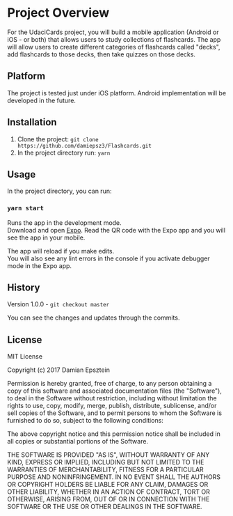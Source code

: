 # Project Overview
For the UdaciCards project, you will build a mobile application (Android or iOS - or both) that allows users to study collections of flashcards. The app will allow users to create different categories of flashcards called "decks", add flashcards to those decks, then take quizzes on those decks.

## Platform
The project is tested just under iOS platform.
Android implementation will be developed in the future.

## Installation
1. Clone the project: `git clone https://github.com/damiepsz3/Flashcards.git`
2. In the project directory run: `yarn`

## Usage
In the project directory, you can run:

### `yarn start`

Runs the app in the development mode.<br>
Download and open [Expo](https://expo.io/).
Read the QR code with the Expo app and you will see the app in your mobile.

The app will reload if you make edits.<br>
You will also see any lint errors in the console if you activate debugger mode in the Expo app.
## History
Version 1.0.0 -  `git checkout master`

You can see the changes and updates through the commits.

## License

MIT License

Copyright (c) 2017 Damian Epsztein

Permission is hereby granted, free of charge, to any person obtaining a copy
of this software and associated documentation files (the "Software"), to deal
in the Software without restriction, including without limitation the rights
to use, copy, modify, merge, publish, distribute, sublicense, and/or sell
copies of the Software, and to permit persons to whom the Software is
furnished to do so, subject to the following conditions:

The above copyright notice and this permission notice shall be included in all
copies or substantial portions of the Software.

THE SOFTWARE IS PROVIDED "AS IS", WITHOUT WARRANTY OF ANY KIND, EXPRESS OR
IMPLIED, INCLUDING BUT NOT LIMITED TO THE WARRANTIES OF MERCHANTABILITY,
FITNESS FOR A PARTICULAR PURPOSE AND NONINFRINGEMENT. IN NO EVENT SHALL THE
AUTHORS OR COPYRIGHT HOLDERS BE LIABLE FOR ANY CLAIM, DAMAGES OR OTHER
LIABILITY, WHETHER IN AN ACTION OF CONTRACT, TORT OR OTHERWISE, ARISING FROM,
OUT OF OR IN CONNECTION WITH THE SOFTWARE OR THE USE OR OTHER DEALINGS IN THE
SOFTWARE.
